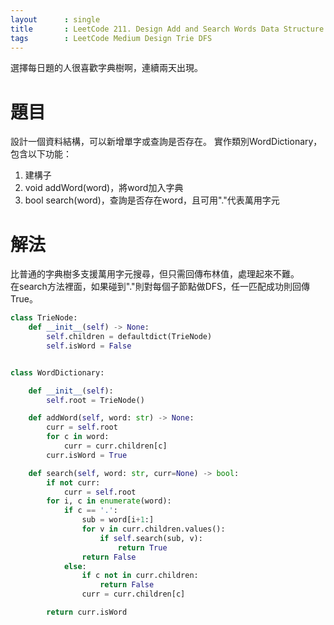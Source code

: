 ```yaml
---
layout      : single
title       : LeetCode 211. Design Add and Search Words Data Structure
tags 		: LeetCode Medium Design Trie DFS
---
```

選擇每日題的人很喜歡字典樹啊，連續兩天出現。

# 題目
設計一個資料結構，可以新增單字或查詢是否存在。
實作類別WordDictionary，包含以下功能：
1. 建構子
2. void addWord(word)，將word加入字典
3. bool search(word)，查詢是否存在word，且可用"."代表萬用字元

# 解法
比普通的字典樹多支援萬用字元搜尋，但只需回傳布林值，處理起來不難。  
在search方法裡面，如果碰到"."則對每個子節點做DFS，任一匹配成功則回傳True。

```python
class TrieNode:
    def __init__(self) -> None:
        self.children = defaultdict(TrieNode)
        self.isWord = False


class WordDictionary:

    def __init__(self):
        self.root = TrieNode()

    def addWord(self, word: str) -> None:
        curr = self.root
        for c in word:
            curr = curr.children[c]
        curr.isWord = True

    def search(self, word: str, curr=None) -> bool:
        if not curr:
            curr = self.root
        for i, c in enumerate(word):
            if c == '.':
                sub = word[i+1:]
                for v in curr.children.values():
                    if self.search(sub, v):
                        return True
                return False
            else:
                if c not in curr.children:
                    return False
                curr = curr.children[c]

        return curr.isWord
```
